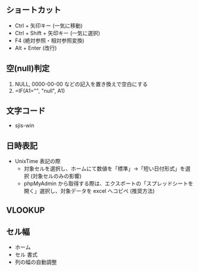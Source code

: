 ## ショートカット
- Ctrl + 矢印キー (一気に移動)
- Ctrl + Shift + 矢印キー (一気に選択)
- F4 (絶対参照・相対参照変換)
- Alt + Enter (改行)

## 空(null)判定
1. NULL, 0000-00-00 などの記入を置き換えで空白にする
2. =IF(A1="", "null", A1)

## 文字コード
- sjis-win

## 日時表記
- UnixTime 表記の際
  - 対象セルを選択し、ホームにて数値を「標準」→「短い日付形式」を選択 (対象セルのみの影響)
  - phpMyAdmin から取得する際は、エクスポートの「スプレッドシートを開く」選択し、対象データを excel へコピペ (推奨方法)

## VLOOKUP

## セル幅
- ホーム
- セル 書式
- 列の幅の自動調整
